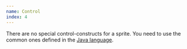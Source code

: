 ```yaml
---
name: Control
index: 4
---
```


There are no special control-constructs for a sprite. You need to use the common ones defined in the [Java language](/reference/control).